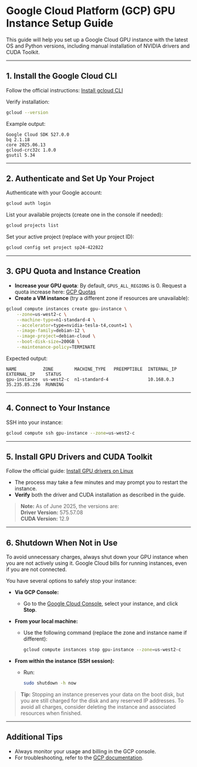 # Google Cloud Platform (GCP) GPU Instance Setup Guide

This guide will help you set up a Google Cloud GPU instance with the latest OS and Python versions, including manual installation of NVIDIA drivers and CUDA Toolkit.

---

## 1. Install the Google Cloud CLI

Follow the official instructions: [Install gcloud CLI](https://cloud.google.com/sdk/docs/install)

Verify installation:
```sh
gcloud --version
```
Example output:
```
Google Cloud SDK 527.0.0
bq 2.1.18
core 2025.06.13
gcloud-crc32c 1.0.0
gsutil 5.34
```

---

## 2. Authenticate and Set Up Your Project

Authenticate with your Google account:
```sh
gcloud auth login
```

List your available projects (create one in the console if needed):
```sh
gcloud projects list
```

Set your active project (replace with your project ID):
```sh
gcloud config set project sp24-422822
```

---

## 3. GPU Quota and Instance Creation

- **Increase your GPU quota**: By default, `GPUS_ALL_REGIONS` is 0. Request a quota increase here: [GCP Quotas](https://cloud.google.com/compute/quotas)
- **Create a VM instance** (try a different zone if resources are unavailable):

```sh
gcloud compute instances create gpu-instance \
    --zone=us-west2-c \
    --machine-type=n1-standard-4 \
    --accelerator=type=nvidia-tesla-t4,count=1 \
    --image-family=debian-12 \
    --image-project=debian-cloud \
    --boot-disk-size=200GB \
    --maintenance-policy=TERMINATE
```

Expected output:
```
NAME          ZONE        MACHINE_TYPE   PREEMPTIBLE  INTERNAL_IP  EXTERNAL_IP    STATUS
gpu-instance  us-west2-c  n1-standard-4               10.168.0.3   35.235.85.236  RUNNING
```

---

## 4. Connect to Your Instance

SSH into your instance:
```sh
gcloud compute ssh gpu-instance --zone=us-west2-c
```

---

## 5. Install GPU Drivers and CUDA Toolkit

Follow the official guide: [Install GPU drivers on Linux](https://cloud.google.com/compute/docs/gpus/install-drivers-gpu#linux)

- The process may take a few minutes and may prompt you to restart the instance.
- **Verify** both the driver and CUDA installation as described in the guide.

> **Note:** As of June 2025, the versions are:  
> **Driver Version:** 575.57.08  
> **CUDA Version:** 12.9

---

## 6. Shutdown When Not in Use

To avoid unnecessary charges, always shut down your GPU instance when you are not actively using it. Google Cloud bills for running instances, even if you are not connected.

You have several options to safely stop your instance:

- **Via GCP Console:**
  - Go to the [Google Cloud Console](https://console.cloud.google.com/compute/instances), select your instance, and click **Stop**.

- **From your local machine:**
  - Use the following command (replace the zone and instance name if different):
    ```sh
    gcloud compute instances stop gpu-instance --zone=us-west2-c
    ```

- **From within the instance (SSH session):**
  - Run:
    ```sh
    sudo shutdown -h now
    ```

> **Tip:** Stopping an instance preserves your data on the boot disk, but you are still charged for the disk and any reserved IP addresses. To avoid all charges, consider deleting the instance and associated resources when finished.

---

## Additional Tips
- Always monitor your usage and billing in the GCP console.
- For troubleshooting, refer to the [GCP documentation](https://cloud.google.com/docs/).